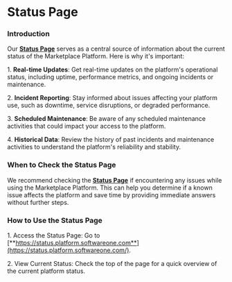 # Status Page

### Introduction

Our [**Status Page**](https://status.platform.softwareone.com/) serves as a central source of information about the current status of the Marketplace Platform. Here is why it's important:

1\. **Real-time Updates**: Get real-time updates on the platform's operational status, including uptime, performance metrics, and ongoing incidents or maintenance.

2\. **Incident Reporting**: Stay informed about issues affecting your platform use, such as downtime, service disruptions, or degraded performance.

3\. **Scheduled Maintenance**: Be aware of any scheduled maintenance activities that could impact your access to the platform.

4\. **Historical Data**: Review the history of past incidents and maintenance activities to understand the platform's reliability and stability.

### When to Check the Status Page

We recommend checking the [**Status Page**](https://status.platform.softwareone.com) if encountering any issues while using the Marketplace Platform. This can help you determine if a known issue affects the platform and save time by providing immediate answers without further steps.

### How to Use the Status Page

1\. Access the Status Page: Go to [**https://status.platform.softwareone.com**](https://status.platform.softwareone.com/).

2\. View Current Status: Check the top of the page for a quick overview of the current platform status.
